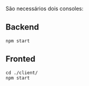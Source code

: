São necessários dois consoles:

## Backend
```
npm start
```

## Fronted
```
cd ./client/
npm start
```